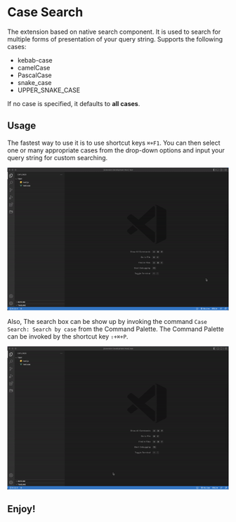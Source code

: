 # Case Search

The extension based on native search component. It is used to search for multiple forms of presentation of your query string. Supports the following cases:

* kebab-case
* camelCase
* PascalCase
* snake_case
* UPPER_SNAKE_CASE

If no case is specified, it defaults to **all cases**.

## Usage

The fastest way to use it is to use shortcut keys `⌘+F1`. You can then select one or many appropriate cases from the drop-down options and input your query string for custom searching.

![screenshot1](resources/screenshot1.gif)

Also, The search box can be show up by invoking the command `Case Search: Search by case` from the Command Palette. The Command Palette can be invoked by the shortcut key `⇧+⌘+P`.

![screenshot2](resources/screenshot2.gif)

## **Enjoy!**
